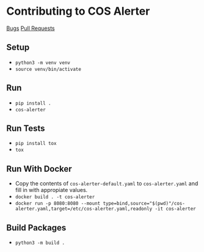 # Contributing to COS Alerter

[Bugs](https://github.com/canonical/cos-alerter/issues)
[Pull Requests](https://github.com/canonical/cos-alerter/pulls)

## Setup

* `python3 -m venv venv`
* `source venv/bin/activate`

## Run

* `pip install .`
* `cos-alerter`

## Run Tests

* `pip install tox`
* `tox`

## Run With Docker

* Copy the contents of `cos-alerter-default.yaml` to `cos-alerter.yaml` and fill in with appropiate values.
* `docker build . -t cos-alerter`
* `docker run -p 8080:8080 --mount type=bind,source="$(pwd)"/cos-alerter.yaml,target=/etc/cos-alerter.yaml,readonly -it cos-alerter`

## Build Packages

* `python3 -m build .`

